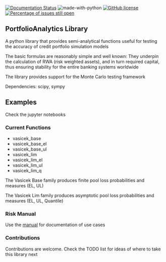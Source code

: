 [![Documentation Status](https://readthedocs.org/projects/concentrationmetrics/badge/?version=latest)](https://concentrationMetrics.readthedocs.io/en/latest/?badge=latest)
![made-with-python](https://img.shields.io/badge/Made%20with-Python-1f425f.svg)
[![GitHub license](https://img.shields.io/github/license/Naereen/StrapDown.js.svg)](https://github.com/Naereen/StrapDown.js/blob/master/LICENSE)
[![Percentage of issues still open](http://isitmaintained.com/badge/open/Naereen/badges.svg)](http://isitmaintained.com/project/Naereen/badges "Percentage of issues still open")


## PortfolioAnalytics Library 

A python library that provides semi-analytical functions useful for testing the accuracy of credit portfolio simulation models

The basic formulas are reasonably simple and well known: They underpin the calculation of RWA (risk weighted assets), and in turn required capital, thus ensuring stability for the entire banking systems worldwide

The library provides support for the Monte Carlo testing framework

Dependencies: scipy, sympy

## Examples
Check the jupyter notebooks

### Current Functions

* vasicek_base
* vasicek_base_el
* vasicek_base_ul
* vasicek_lim
* vasicek_lim_el
* vasicek_lim_ul
* vasicek_lim_q

The Vasicek Base family produces finite pool loss probabilities and measures (EL, UL)

The Vasicek Lim family produces asymptotic pool loss probabilities and measures (EL, UL, Quantile)

### Risk Manual

Use the [manual](https://www.openriskmanual.org/wiki/Main_Page) for documentation of use cases

### Contributions

Contributions are welcome. Check the TODO list for ideas of where to take this library next


